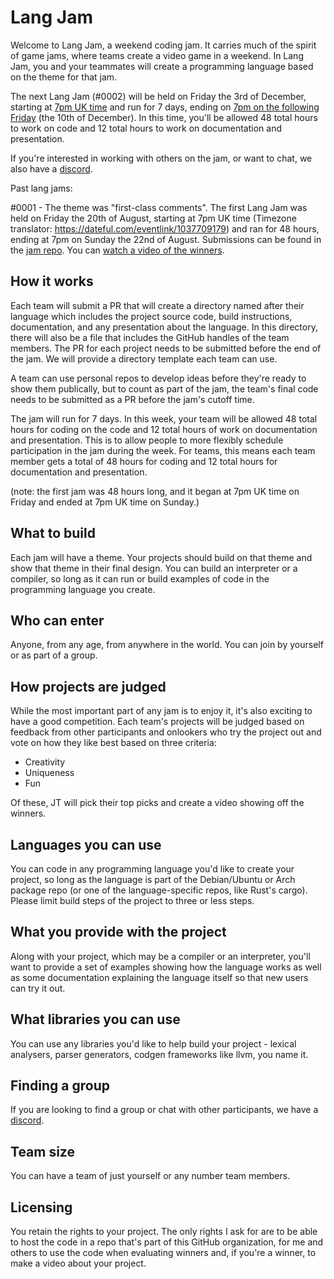 # Lang Jam

Welcome to Lang Jam, a weekend coding jam. It carries much of the spirit of game jams, where teams create a video game in a weekend. In Lang Jam, you and your teammates will create a programming language based on the theme for that jam.

The next Lang Jam (#0002) will be held on Friday the 3rd of December, starting at [7pm UK time](https://everytimezone.com/?t=61a95e00,474) and run for 7 days, ending on [7pm on the following Friday](https://everytimezone.com/?t=61b29880,474) (the 10th of December). In this time, you'll be allowed 48 total hours to work on code and 12 total hours to work on documentation and presentation.

If you're interested in working with others on the jam, or want to chat, we also have a [discord](https://discord.gg/YxuJPVuyQ9).

Past lang jams:

#0001 - The theme was "first-class comments". The first Lang Jam was held on Friday the 20th of August, starting at 7pm UK time (Timezone translator: https://dateful.com/eventlink/1037709179) and ran for 48 hours, ending at 7pm on Sunday the 22nd of August. Submissions can be found in the [jam repo](https://github.com/langjam/jam0001). You can [watch a video of the winners](https://www.youtube.com/watch?v=j7VAw8UfMeA).

## How it works

Each team will submit a PR that will create a directory named after their language which includes the project source code, build instructions, documentation, and any presentation about the language. In this directory, there will also be a file that includes the GitHub handles of the team members. The PR for each project needs to be submitted before the end of the jam. We will provide a directory template each team can use.

A team can use personal repos to develop ideas before they're ready to show them publically, but to count as part of the jam, the team's final code needs to be submitted as a PR before the jam's cutoff time.

The jam will run for 7 days. In this week, your team will be allowed 48 total hours for coding on the code and 12 total hours of work on documentation and presentation. This is to allow people to more flexibly schedule participation in the jam during the week. For teams, this means each team member gets a total of 48 hours for coding and 12 total hours for documentation and presentation.

(note: the first jam was 48 hours long, and it began at 7pm UK time on Friday and ended at 7pm UK time on Sunday.)

## What to build

Each jam will have a theme. Your projects should build on that theme and show that theme in their final design. You can build an interpreter or a compiler, so long as it can run or build examples of code in the programming language you create.

## Who can enter

Anyone, from any age, from anywhere in the world. You can join by yourself or as part of a group.

## How projects are judged

While the most important part of any jam is to enjoy it, it's also exciting to have a good competition. Each team's projects will be judged based on feedback from other participants and onlookers who try the project out and vote on how they like best based on three criteria:

* Creativity
* Uniqueness
* Fun

Of these, JT will pick their top picks and create a video showing off the winners.

## Languages you can use

You can code in any programming language you'd like to create your project, so long as the language is part of the Debian/Ubuntu or Arch package repo (or one of the language-specific repos, like Rust's cargo). Please limit build steps of the project to three or less steps.

## What you provide with the project

Along with your project, which may be a compiler or an interpreter, you'll want to provide a set of examples showing how the language works as well as some documentation explaining the language itself so that new users can try it out.

## What libraries you can use

You can use any libraries you'd like to help build your project - lexical analysers, parser generators, codgen frameworks like llvm, you name it.

## Finding a group

If you are looking to find a group or chat with other participants, we have a [discord](https://discord.gg/YxuJPVuyQ9).

## Team size

You can have a team of just yourself or any number team members.

## Licensing

You retain the rights to your project. The only rights I ask for are to be able to host the code in a repo that's part of this GitHub organization, for me and others to use the code when evaluating winners and, if you're a winner, to make a video about your project.
